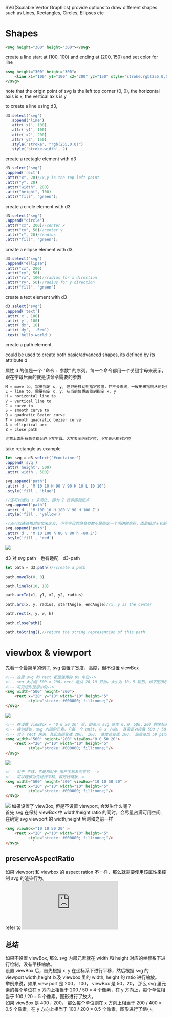 SVG(Scalable Vertor Graphics) provide options to draw different shapes such as Lines, Rectangles, Circles, Ellipses etc

# Shapes
```xml
<svg height="300" height="300"></svg>
```

create a line start at (100, 100) and ending at (200, 150) and set color for line
```xml
<svg height="300" height="300">
    <line x1="100" y1="100" x2="200" y2="150" style="stroke:rgb(255,0,0);stroke-width:2"></line>
</svg>
```

note that the origin point of svg is the left top corner (0, 0), the horizontal axis is x, the vertical axis is y

to create a line using d3, 
```js
d3.select('svg')
  .append('line')
  .attr('x1', 100)
  .attr('y1', 100)
  .attr('x2', 200)
  .attr('y2', 150)
  .style('stroke', "rgb(255,0,0)")
  .style('stroke-width', 2)
```

create a rectagle element with d3
```js
d3.select('svg')
.append('rect')
.attr("x", 20)//x,y is the top-left point
.attr("y", 20)
.attr("width", 200)
.attr("height", 100)
.attr("fill", "green");
```

create a circle element with d3
```js
d3.select('svg')
.append("circle")
.attr("cx", 200)//center x
.attr("cy", 50)//center y
.attr("r", 20)//radius
.attr("fill", "green");
```

create a ellipse element with d3
```js
d3.select('svg')
.append("ellipse")
.attr("cx", 200)
.attr("cy", 50)
.attr("rx", 100)//radius for x direction
.attr("ry", 50)//radius for y direction
.attr("fill", "green")
```

create a text element with d3
```js
d3.select('svg')
.append('text')
.attr('x', 100)
.attr('y', 100)
.attr('dx', 10)
.attr('dy', '.5em')
.text('hello world')
```

create a path element.

*<path>* could be used to create both basic/advanced shapes, its defined by its attribute *d*

属性 d 的值是一个 "命令 + 参数" 的序列，每一个命令都用一个关键字母来表示，跟在字母后面的就是该命令需要的参数
```js
M = move to, 需要指定 x, y, 但只是移动到指定位置，并不会画线，一般用来指明从何处开始画
L = line to, 需要指定 x, y, 从当前位置画线到指定 x, y
H = horizontal line to
V = vertical line to
C = curve to
S = smooth curve to
Q = quadratic Bezier curve
T = smooth quadratic bezier curve
A = elliptical arc
Z = close path

注意上面所有命令都允许小写字母。大写表示绝对定位，小写表示相对定位
```
take rectangle as example
```js
let svg = d3.select('#container')
.append('svg')
.attr('height', 500)
.attr('width', 500)

svg.append('path')
.attr('d', 'M 10 10 H 90 V 90 H 10 L 10 10')
.style('fill', 'blue')

//还可以通过 z 来简化, 因为 Z 表示回到起点
svg.append('path')
.attr('d', 'M 100 10 H 180 V 90 H 100 Z')
.style('fill', 'yellow')

//还可以通过相对定位来定义, 小写字母的命令参数不是指定一个明确的坐标，而是相对于它前面的点需要移动多少距离
svg.append('path')
.attr('d', 'M 10 100 h 80 v 80 h -80 Z')
.style('fill', 'red')
```

![](./images/path-rectabgle.png)

d3 对 svg path　也有适配　d3-path

```js
let path = d3.path()//create a path

path.moveTo(0, 0)

path.lineTo(10, 10)

path.arcTo(x1, y1, x2, y2, radius)

path.arc(x, y, radius, startAngle, endAngle)//x, y is the center

path.rect(x, y, w, h)

path.closePath()

path.toString(),//return the string represention of this path
```


# viewbox & viewport
先看一个最简单的例子, svg 设置了宽度，高度，但不设置 viewBox
```html
<!-- 这里 svg 和 rect 都是使用的 px 单位-->
<!-- svg 大小是 500 x 200，rect 是从 20,10 开始，大小为 10，5 矩形，如下图所示-->
<!-- 可见矩形是很小的-->
<svg width="500" height="200">
    <rect x="20" y="10" width="10" height="5"
          style="stroke: #000000; fill:none;"/>
</svg>
```
![](./images/svg-no-viewbox.png)

```html
<!-- 在设置 viewBox = "0 0 50 20" 后，即表示 svg 原本 0，0，500，200 的坐标系，在底层其实是使用 0 0 50 20-->
<!-- 换句话说，svg 内部的元素，它每一个 unit，在 x 方向， 其实是对应着 500 / 50，即 10 个 pixel, 在高度上，每一个单位对应着 200 / 20， 即 10 个 pixel -->
<!-- 对于 rect 来说，其起点则变成 200， 100， 宽度也变成 100， 高度变成 50 pixel-->
<svg width="500" height="200" viewBox="0 0 50 20">
    <rect x="20" y="10" width="10" height="5"
          style="stroke: #000000; fill:none;"/>
</svg>
```
![](./images/svg-with-viewbox.png)
```html
<!-- 对于 平移，它是相对于 用户坐标系而言的 -->
<!-- 可以理解为先进行平移，再进行缩放-->
<svg width="500" height="200" viewBox="10 10 50 20" >
    <rect x="20" y="10" width="10" height="5"
          style="stroke: #000000; fill:none;"/>
</svg>
```
![](./images/svg-with-pan.png)
如果设置了 viewBox, 但是不设置 viewport, 会发生什么呢？  
首先 svg 在保持 viewBox 中 width/height ratio 的同时，会尽量占满可用空间, 在确定 svg viewport 的 width,height 后则和之前一样
```html
<svg viewBox="10 10 50 20" >
    <rect x="20" y="10" width="10" height="5"
          style="stroke: #000000; fill:none;"/>
</svg>
```

## preserveAspectRatio
如果 viewport 和 viewbox 的 aspect ration 不一样，那么就需要使用该属性来控制 svg 的渲染行为。  
refer to ![Doc](https://jenkov.com/tutorials/svg/svg-viewport-view-box.html)

## 总结
如果不设置 viewBox, 那么 svg 内部元素就在 width 和 height 对应的坐标系下进行绘制，没有平移缩放。  
设置 viewBox 后，首先根据 x, y 在坐标系下进行平移，然后根据 svg 的 viewport width,height 以及 viewbox 里的 width, height 的 ratio 进行缩放。  
举例来说，如果 view port 是 200， 100， viewBox 是 50，20， 那么 svg 里元素的每个单位在 x 方向上相当于 200 / 50 = 4 个像素，在 y 方向上，每个单位相当于 100 / 20 = 5 个像素。图形进行了放大。  
如果 viewBox 是 400，200， 那么每个单位则在 x 方向上相当于 200 / 400 = 0.5 个像素，在 y 方向上相当于 100 / 200 = 0.5 个像素，图形进行了缩小。 
